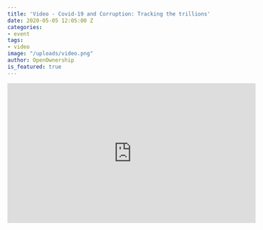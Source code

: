 ```yaml
---
title: 'Video - Covid-19 and Corruption: Tracking the trillions'
date: 2020-05-05 12:05:00 Z
categories:
- event
tags:
- video
image: "/uploads/video.png"
author: OpenOwnership
is_featured: true
---
```


<iframe width="560" height="315" src="https://www.youtube.com/embed/vVXaD1FdXI8" frameborder="0" allow="accelerometer; autoplay; encrypted-media; gyroscope; picture-in-picture" allowfullscreen></iframe>